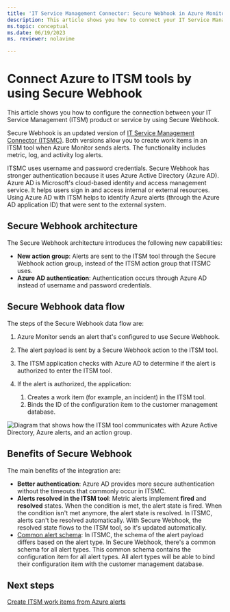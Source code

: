 ```yaml
---
title: 'IT Service Management Connector: Secure Webhook in Azure Monitor'
description: This article shows you how to connect your IT Service Management products and services with Secure Webhook in Azure Monitor to centrally monitor and manage ITSM work items.
ms.topic: conceptual
ms.date: 06/19/2023
ms. reviewer: nolavime

---
```


# Connect Azure to ITSM tools by using Secure Webhook  

This article shows you how to configure the connection between your IT Service Management (ITSM) product or service by using Secure Webhook.

Secure Webhook is an updated version of [IT Service Management Connector (ITSMC)](./itsmc-overview.md). Both versions allow you to create work items in an ITSM tool when Azure Monitor sends alerts. The functionality includes metric, log, and activity log alerts.

ITSMC uses username and password credentials. Secure Webhook has stronger authentication because it uses Azure Active Directory (Azure AD). Azure AD is Microsoft's cloud-based identity and access management service. It helps users sign in and access internal or external resources. Using Azure AD with ITSM helps to identify Azure alerts (through the Azure AD application ID) that were sent to the external system.

## Secure Webhook architecture

The Secure Webhook architecture introduces the following new capabilities:

* **New action group**: Alerts are sent to the ITSM tool through the Secure Webhook action group, instead of the ITSM action group that ITSMC uses.
* **Azure AD authentication**: Authentication occurs through Azure AD instead of username and password credentials.

## Secure Webhook data flow

The steps of the Secure Webhook data flow are:

1. Azure Monitor sends an alert that's configured to use Secure Webhook.
1. The alert payload is sent by a Secure Webhook action to the ITSM tool.
1. The ITSM application checks with Azure AD to determine if the alert is authorized to enter the ITSM tool.
1. If the alert is authorized, the application:

   1. Creates a work item (for example, an incident) in the ITSM tool.
   1. Binds the ID of the configuration item to the customer management database.

![Diagram that shows how the ITSM tool communicates with Azure Active Directory, Azure alerts, and an action group.](media/it-service-management-connector-secure-webhook-connections/secure-export-diagram.png)

## Benefits of Secure Webhook

The main benefits of the integration are:

* **Better authentication**: Azure AD provides more secure authentication without the timeouts that commonly occur in ITSMC.
* **Alerts resolved in the ITSM tool**: Metric alerts implement **fired** and **resolved** states. When the condition is met, the alert state is fired. When the condition isn't met anymore, the alert state is resolved. In ITSMC, alerts can't be resolved automatically. With Secure Webhook, the resolved state flows to the ITSM tool, so it's updated automatically.
* [Common alert schema](./alerts-common-schema.md): In ITSMC, the schema of the alert payload differs based on the alert type. In Secure Webhook, there's a common schema for all alert types. This common schema contains the configuration item for all alert types. All alert types will be able to bind their configuration item with the customer management database.

## Next steps

[Create ITSM work items from Azure alerts](./itsmc-overview.md)
